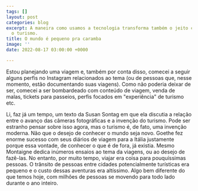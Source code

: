 ```yaml
---
tags: []
layout: post
categories: blog
excerpt: A maneira como usamos a tecnologia transforma também o jeito como encaramos
  o turismo.
title: O mundo é pequeno pra caramba
image: ''
date: 2022-08-17 03:00:00 +0000

---
```

Estou planejando uma viagem e, também por conta disso, comecei a seguir alguns perfis no Instagram relacionados ao tema (ou de pessoas que, nesse momento, estão documentando suas viagens). Como não poderia deixar de ser, comecei a ser bombardeado com conteúdo de viagem, venda de malas, tickets para passeios, perfis focados em "experiência" de turismo etc.

Li, faz já um tempo, um texto da Susan Sontag em que ela discutia a relação entre o avanço das câmeras fotográficas e a invenção do turismo. Pode ser estranho pensar sobre isso agora, mas o turismo é, de fato, uma invenção moderna. Não que o desejo de conhecer o mundo seja novo. Goethe fez enorme sucesso com seus diários de viagem para a Itália justamente porque essa vontade, de conhecer o que é de fora, já existia. Mesmo Montaigne dedica inúmeros ensaios ao tema da viagens, ou ao desejo de fazê-las. No entanto, por muito tempo, viajar era coisa para pouquíssimas pessoas. O trânsito de pessoas entre cidades potencialmente turísticas era pequeno e o custo dessas aventuras era altíssimo. Algo bem diferente do que temos hoje, com milhões de pessoas se movendo para todo lado durante o ano inteiro.